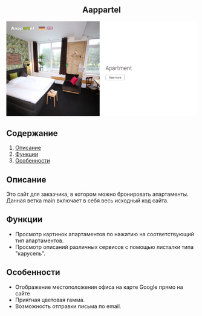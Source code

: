 <div style="text-align: center">
  <h2>Aappartel</h2>
  <img alt="Aappartel Image" src="./images/View.png"/>
</div>

## Содержание
1. [Описание](#описание)
2. [Функции](#функции)
3. [Особенности](#особенности)

## Описание
Это сайт для заказчика, в котором можно бронировать апартаменты.
Данная ветка main включает в себя весь исходный код сайта.

## Функции
- Просмотр картинок апартаментов по нажатию на соответствующий тип апартаментов.
- Просмотр описаний различных сервисов с помощью листалки типа "карусель".

## Особенности
- Отображение местоположения офиса на карте Google прямо на сайте
- Приятная цветовая гамма.
- Возможность отправки письма по email.